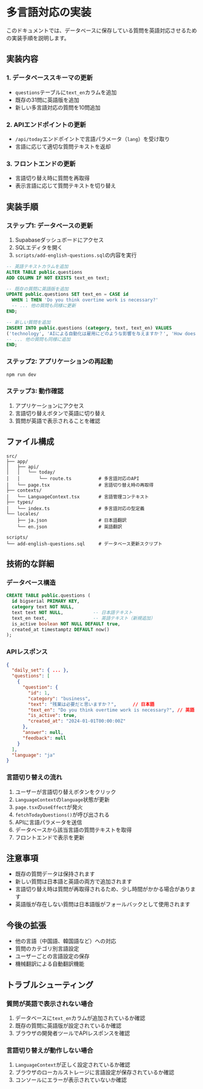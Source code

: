 # 多言語対応の実装

このドキュメントでは、データベースに保存している質問を英語対応させるための実装手順を説明します。

## 実装内容

### 1. データベーススキーマの更新

- `questions`テーブルに`text_en`カラムを追加
- 既存の31問に英語版を追加
- 新しい多言語対応の質問を10問追加

### 2. APIエンドポイントの更新

- `/api/today`エンドポイントで言語パラメータ（`lang`）を受け取り
- 言語に応じて適切な質問テキストを返却

### 3. フロントエンドの更新

- 言語切り替え時に質問を再取得
- 表示言語に応じて質問テキストを切り替え

## 実装手順

### ステップ1: データベースの更新

1. Supabaseダッシュボードにアクセス
2. SQLエディタを開く
3. `scripts/add-english-questions.sql`の内容を実行

```sql
-- 英語テキストカラムを追加
ALTER TABLE public.questions 
ADD COLUMN IF NOT EXISTS text_en text;

-- 既存の質問に英語版を追加
UPDATE public.questions SET text_en = CASE id
  WHEN 1 THEN 'Do you think overtime work is necessary?'
  -- ... 他の質問も同様に更新
END;

-- 新しい質問を追加
INSERT INTO public.questions (category, text, text_en) VALUES
('technology', 'AIによる自動化は雇用にどのような影響を与えますか？', 'How does AI automation affect employment?'),
-- ... 他の質問も同様に追加
END;
```

### ステップ2: アプリケーションの再起動

```bash
npm run dev
```

### ステップ3: 動作確認

1. アプリケーションにアクセス
2. 言語切り替えボタンで英語に切り替え
3. 質問が英語で表示されることを確認

## ファイル構成

```
src/
├── app/
│   ├── api/
│   │   └── today/
│   │       └── route.ts          # 多言語対応のAPI
│   └── page.tsx                  # 言語切り替え時の再取得
├── contexts/
│   └── LanguageContext.tsx       # 言語管理コンテキスト
├── types/
│   └── index.ts                  # 多言語対応の型定義
└── locales/
    ├── ja.json                   # 日本語翻訳
    └── en.json                   # 英語翻訳

scripts/
└── add-english-questions.sql     # データベース更新スクリプト
```

## 技術的な詳細

### データベース構造

```sql
CREATE TABLE public.questions (
  id bigserial PRIMARY KEY,
  category text NOT NULL,
  text text NOT NULL,           -- 日本語テキスト
  text_en text,                 -- 英語テキスト（新規追加）
  is_active boolean NOT NULL DEFAULT true,
  created_at timestamptz DEFAULT now()
);
```

### APIレスポンス

```json
{
  "daily_set": { ... },
  "questions": [
    {
      "question": {
        "id": 1,
        "category": "business",
        "text": "残業は必要だと思いますか？",      // 日本語
        "text_en": "Do you think overtime work is necessary?", // 英語
        "is_active": true,
        "created_at": "2024-01-01T00:00:00Z"
      },
      "answer": null,
      "feedback": null
    }
  ],
  "language": "ja"
}
```

### 言語切り替えの流れ

1. ユーザーが言語切り替えボタンをクリック
2. `LanguageContext`の`language`状態が更新
3. `page.tsx`の`useEffect`が発火
4. `fetchTodayQuestions()`が呼び出される
5. APIに言語パラメータを送信
6. データベースから該当言語の質問テキストを取得
7. フロントエンドで表示を更新

## 注意事項

- 既存の質問データは保持されます
- 新しい質問は日本語と英語の両方で追加されます
- 言語切り替え時は質問が再取得されるため、少し時間がかかる場合があります
- 英語版が存在しない質問は日本語版がフォールバックとして使用されます

## 今後の拡張

- 他の言語（中国語、韓国語など）への対応
- 質問のカテゴリ別言語設定
- ユーザーごとの言語設定の保存
- 機械翻訳による自動翻訳機能

## トラブルシューティング

### 質問が英語で表示されない場合

1. データベースに`text_en`カラムが追加されているか確認
2. 既存の質問に英語版が設定されているか確認
3. ブラウザの開発者ツールでAPIレスポンスを確認

### 言語切り替えが動作しない場合

1. `LanguageContext`が正しく設定されているか確認
2. ブラウザのローカルストレージに言語設定が保存されているか確認
3. コンソールにエラーが表示されていないか確認 
